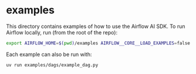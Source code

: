 # examples

This directory contains examples of how to use the Airflow AI SDK. To run Airflow locally, run (from the root of the repo):

```bash
export AIRFLOW_HOME=$(pwd)/examples AIRFLOW__CORE__LOAD_EXAMPLES=false && uv run airflow standalone
```

Each example can also be run with:

```bash
uv run examples/dags/example_dag.py
```
